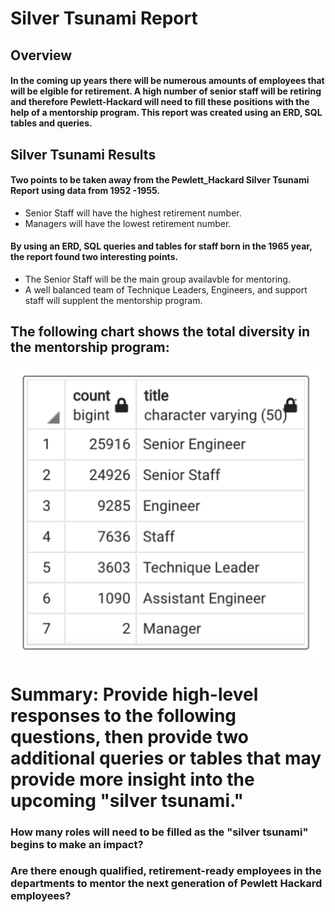 

# Silver Tsunami Report

## Overview
#### In the coming up years there will be numerous amounts of employees that will be elgible for retirement.  A high number of senior staff will be retiring and therefore Pewlett-Hackard will need to fill these positions with the help of a mentorship program.  This report was created using an ERD, SQL tables and queries.  

## Silver Tsunami Results
#### Two points to be taken away from the Pewlett_Hackard Silver Tsunami Report using data from 1952 -1955.
- Senior Staff will have the highest retirement number.
- Managers will have the lowest retirement number.

#### By using an ERD, SQL queries and tables for staff born in the 1965 year, the report found two interesting points.
- The Senior Staff will be the main group availavble for mentoring.
- A well balanced team of Technique Leaders, Engineers, and support staff will supplent the mentorship program.

## The following chart shows the total diversity in the mentorship program:

![This is an image](https://github.com/ramon0101alonso/Pewlett-Hackard-Analysis/blob/main/Screen%20Shot%202022-08-03%20at%2011.54.47%20PM.png)

# Summary: Provide high-level responses to the following questions, then provide two additional queries or tables that may provide more insight into the upcoming "silver tsunami."

### How many roles will need to be filled as the "silver tsunami" begins to make an impact?
### Are there enough qualified, retirement-ready employees in the departments to mentor the next generation of Pewlett Hackard employees?
